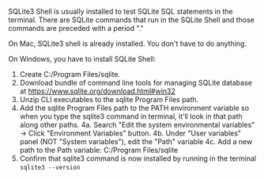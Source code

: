 SQLite3 Shell is usually installed to test SQLite SQL statements in the terminal. There are SQLite commands that run in the SQLite Shell and those commands are preceded with a period "."

On Mac, SQLite3 shell is already installed. You don't have to do anything.

On Windows, you have to install SQLite Shell:
1. Create C:/Program Files/sqlite.
2. Download bundle of command line tools for managing SQLite database at https://www.sqlite.org/download.html#win32
3. Unzip CLI executables to the sqlite Program Files path. 
4. Add the sqlite Program Files path to the PATH environment variable so when you type the sqlite3 command in terminal, it'll look in that path along other paths.
    4a. Search "Edit the system environmental variables" -> Click "Environment Variables" button.
    4b. Under "User variables" panel (NOT "System variables"), edit the "Path" variable
    4c. Add a new path to the Path variable: C:/Program Files/sqlite
5. Confirm that sqlite3 command is now installed by running in the terminal `sqlite3 --version`